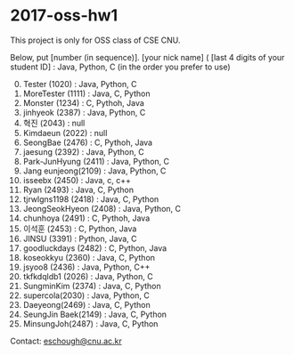 # 2017-oss-hw1
This project is only for OSS class of CSE CNU.

Below, put
[number (in sequence)]. [your nick name] ( [last 4 digits of your student ID] : Java, Python, C (in the order you prefer to use) 



0. Tester (1020) : Java, Python, C
1. MoreTester (1111) : Java, C, Python
2. Monster (1234) : C, Pythoh, Java
3. jinhyeok (2387) : Java, Python, C
4. 혁진 (2043) : null
5. Kimdaeun (2022) : null
6. SeongBae (2476) : C, Pythoh, Java
7. jaesung (2392) : Java, Python, C
8. Park-JunHyung (2411) : Java, Python, C
9. Jang eunjeong(2109) : Java, Python, C
10. isseebx (2450) : Java, c, c++
11. Ryan (2493) : Java, C, Python
12. tjrwlgns1198 (2418) : Java, C, Python
13. JeongSeokHyeon (2408) : Java, Python, C
14. chunhoya (2491) : C, Pythoh, Java
15. 이석훈 (2453) : C, Python, Java
16. JINSU (3391) : Python, Java, C
17. goodluckdays (2482) : C, Python, Java
18. koseokkyu (2360) : Java, C, Python
19. jsyoo8 (2436) : Java, Python, C++
20. tkfkdqldb1 (2026) : Java, Python, C
21. SungminKim (2374) : Java, C, Python
22. supercola(2030) : Java, Python, C
23. Daeyeong(2469) : Java, C, Python
24. SeungJin Baek(2149) : Java, C, Python
25. MinsungJoh(2487) : Java, C, Python

Contact: eschough@cnu.ac.kr
